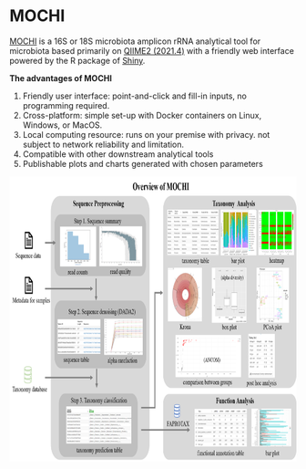 # MOCHI

[MOCHI](https://mochi.life.nctu.edu.tw/) is a 16S or 18S microbiota amplicon rRNA analytical tool for microbiota based primarily on [QIIME2 (2021.4)](https://qiime2.org/) with a friendly web interface powered by the R package of [Shiny](https://shiny.rstudio.com/).

**The advantages of MOCHI**
1. Friendly user interface: point-and-click and fill-in inputs, no programming required.
2. Cross-platform: simple set-up with Docker containers on Linux, Windows, or MacOS.
3. Local computing resource: runs on your premise with privacy. not subject to network reliability and limitation.
4. Compatible with other downstream analytical tools
5. Publishable plots and charts generated with chosen parameters


<img src="https://github.com/v0369012/mochi_web_www/blob/main/mochi_pipeline_new_3.png?raw=true" width="900" height="500" />
